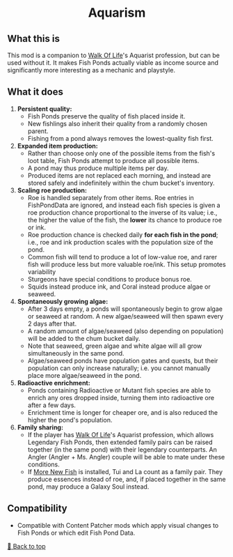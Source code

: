 <div align="center">

# Aquarism

</div>

## What this is

This mod is a companion to [Walk Of Life](../Professions)'s Aquarist profession, but can be used without it. It makes Fish Ponds actually viable as income source and significantly more interesting as a mechanic and playstyle.


## What it does

1. **Persistent quality:**
    - Fish Ponds preserve the quality of fish placed inside it.
    - New fishlings also inherit their quality from a randomly chosen parent.
    - Fishing from a pond always removes the lowest-quality fish first.
2. **Expanded item production:**
    - Rather than choose only one of the possible items from the fish's loot table, Fish Ponds attempt to produce all possible items.
    - A pond may thus produce multiple items per day.
    - Produced items are not replaced each morning, and instead are stored safely and indefinitely within the chum bucket's inventory.
3. **Scaling roe production:**
    - Roe is handled separately from other items. Roe entries in FishPondData are ignored, and instead each fish species is given a roe production chance proportional to the inverse of its value; i.e., the higher the value of the fish, the **lower** its chance to produce roe or ink.
    - Roe production chance is checked daily **for each fish in the pond**; i.e., roe and ink production scales with the population size of the pond.
    - Common fish will tend to produce a lot of low-value roe, and rarer fish will produce less but more valuable roe/ink. This setup promotes variability
    - Sturgeons have special conditions to produce bonus roe.
    - Squids instead produce ink, and Coral instead produce algae or seaweed.
4. **Spontaneously growing algae:**
    - After 3 days empty, a ponds will spontaneously begin to grow algae or seaweed at random. A new algae/seaweed will then spawn every 2 days after that.
    - A random  amount of algae/seaweed (also depending on population) will be added to the chum bucket daily.
    - Note that seaweed, green algae and white algae will all grow simultaneously in the same pond.
    - Algae/seaweed ponds have population gates and quests, but their population can only increase naturally; i.e. you cannot manually place more algae/seaweed in the pond.
5. **Radioactive enrichment:**
    - Ponds containing Radioactive or Mutant fish species are able to enrich any ores dropped inside, turning them into radioactive ore after a few days.
    - Enrichment time is longer for cheaper ore, and is also reduced the higher the pond's population.
6. **Family sharing:**
    - If the player has [Walk Of Life](../Professions)'s Aquarist profession, which allows Legendary Fish Ponds, then extended family pairs can be raised together (in the same pond) with their legendary counterparts. An Angler (Angler + Ms. Angler) couple will be able to mate under these conditions.
    - If [More New Fish](https://www.nexusmods.com/stardewvalley/mods/3578) is installed, Tui and La count as a family pair. They produce essences instead of roe, and, if placed together in the same pond, may produce a Galaxy Soul instead.


## Compatibility

- Compatible with Content Patcher mods which apply visual changes to Fish Ponds or which edit Fish Pond Data.

[🔼 Back to top](#margo--ponds-pnds)